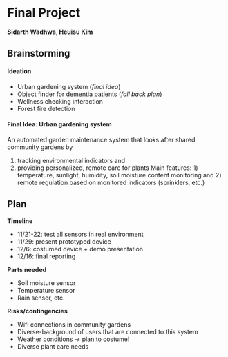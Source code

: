# Final Project

**Sidarth Wadhwa, Heuisu Kim**

## Brainstorming

#### Ideation
- Urban gardening system (_final idea_)
- Object finder for dementia patients (_fall back plan_)
- Wellness checking interaction
- Forest fire detection

#### Final Idea: Urban gardening system

An automated garden maintenance system that looks after shared community gardens by 
1. tracking environmental indicators and 
2. providing personalized, remote care for plants
Main features: 1) temperature, sunlight, humidity, soil moisture content monitoring and 2) remote regulation based on monitored indicators (sprinklers, etc.)

## Plan

**Timeline**
- 11/21-22: test all sensors in real environment
- 11/29: present prototyped device
- 12/6: costumed device + demo presentation
- 12/16: final reporting 

**Parts needed**
- Soil moisture sensor
- Temperature sensor
- Rain sensor, etc.

**Risks/contingencies**
- Wifi connections in community gardens
- Diverse-background of users that are connected to this system
- Weather conditions → plan to costume!
- Diverse plant care needs 

